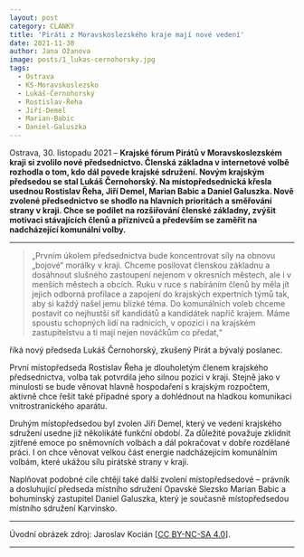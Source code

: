 ```yaml
---
layout: post
category: CLANKY
title: 'Piráti z Moravskoslezského kraje mají nové vedení'			
date: 2021-11-30
author: Jana Ožanova
image: posts/1_lukas-cernohorsky.jpg	
tags:				
  - Ostrava
  - KS-Moravskoslezsko
  - Lukáš-Černohorský
  - Rostislav-Řeha
  - Jiří-Demel
  - Marian-Babic		
  - Daniel-Galuszka
---
```


Ostrava, 30. listopadu 2021 – **Krajské fórum Pirátů v Moravskoslezském kraji si zvolilo nové předsednictvo. Členská základna v internetové volbě rozhodla o tom, kdo dál povede krajské sdružení. Novým krajským předsedou se stal Lukáš Černohorský. Na místopředsednická křesla usednou Rostislav Řeha, Jiří Demel, Marian Babic a Daniel Galuszka. Nově zvolené předsednictvo se shodlo na hlavních prioritách a směřování strany v kraji. Chce se podílet na rozšiřování členské základny, zvýšit motivaci stávajících členů a příznivců a především se zaměřit na nadcházející komunální volby.**

<hr />

> „Prvním úkolem předsednictva bude koncentrovat síly na obnovu „bojové“ morálky v kraji. Chceme posilovat členskou základnu a dosáhnout slušného zastoupení nejenom v okresních městech, ale i v menších městech a obcích. Ruku v ruce s nabíráním členů by měla jít jejich odborná profilace a zapojení do krajských expertních týmů tak, aby si každý našel jemu blízké téma. Do komunálních voleb chceme postavit co nejhustší síť kandidátů a kandidátek napříč krajem. Máme spoustu schopných lidí na radnicích, v opozici i na krajském zastupitelstvu a ti mají nejen nováčkům co předat,“

říká nový předseda Lukáš Černohorský, zkušený Pirát a bývalý poslanec.

První místopředseda Rostislav Řeha je dlouholetým členem krajského předsednictva, volba tak potvrdila jeho silnou pozici v kraji. Stejně jako v minulosti se bude věnovat hlavně hospodaření s krajským rozpočtem, aktivně chce řešit také případné spory a dohlédnout na hladkou komunikaci vnitrostranického aparátu.

Druhým místopředsedou byl zvolen Jiří Demel, který ve vedení krajského sdružení usedne již několikáté funkční období. Za důležité považuje zklidnit zjitřené emoce po sněmovních volbách a dál pokračovat v dobře rozdělané práci. I on chce věnovat velkou část energie nadcházejícím komunálním volbám, které ukážou sílu pirátské strany v kraji.

Naplňovat podobné cíle chtějí také další zvolení místopředsedové – právník a dosluhující předseda místního sdružení Opavské Slezsko Marian Babic a bohumínský zastupitel Daniel Galuszka, který je současně místopředsedou místního sdružení Karvinsko.

---

Úvodní obrázek zdroj: Jaroslav Kocián \[[CC BY-NC-SA 4.0](https://creativecommons.org/licenses/by-nc-sa/4.0/deed.cs)\].

- - -
